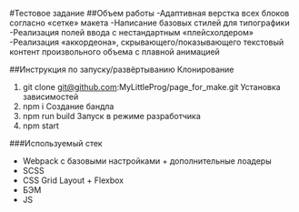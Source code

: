 #Тестовое задание
##Объем работы
-Адаптивная верстка всех блоков согласно «сетке» макета
-Написание базовых стилей для типографики
-Реализация полей ввода с нестандартным «плейсхолдером»
-Реализация «аккордеона», скрывающего/показывающего текстовый контент произвольного объема с плавной анимацией


##Инструкция по запуску/развёртыванию
Клонирование
1. git clone git@github.com:MyLittleProg/page_for_make.git
Установка зависимостей
2. npm i
Создание бандла
3. npm run build
Запуск в режиме разработчика
4. npm start

###Используемый стек
- Webpack c базовыми настройками + дополнительные лоадеры
- SCSS
- CSS Grid Layout + Flexbox
- БЭМ
- JS